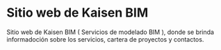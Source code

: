 # Sitio web de Kaisen BIM

Sitio web de Kaisen BIM ( Servicios de modelado BIM ), donde se brinda informadoción sobre los servicios, cartera de proyectos y contactos.
